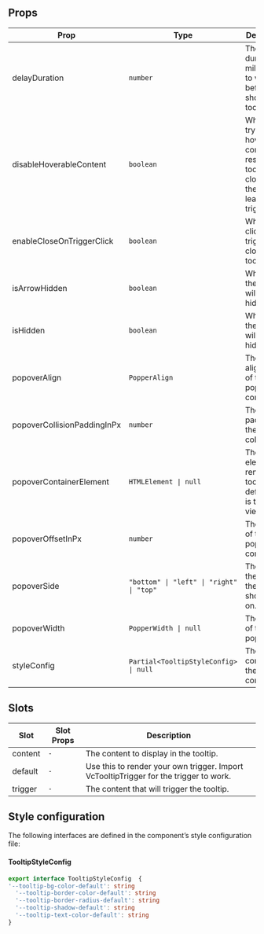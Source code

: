 <!-- This file is automatically generated, do not edit manually. -->

## Props

| Prop | Type | Description | Default |
| ---- | ---- | ----------- | ------- |
| delayDuration | `number` | The duration in milliseconds to wait before showing the tooltip. | `0` |
| disableHoverableContent | `boolean` | When true, trying to hover the content will result in the tooltip closing as the pointer leaves the trigger. | `false` |
| enableCloseOnTriggerClick | `boolean` | When true, clicking on trigger will close the tooltip. | `false` |
| isArrowHidden | `boolean` | When true, the arrow will be hidden. | `false` |
| isHidden | `boolean` | When true, the tooltip will be hidden. | `false` |
| popoverAlign | `PopperAlign` | The alignment of the popper content. | `"center"` |
| popoverCollisionPaddingInPx | `number` | The padding of the popper collision. | `10` |
| popoverContainerElement | `HTMLElement \| null` | The element to render the tooltip in. By default this is the viewport | `null` |
| popoverOffsetInPx | `number` | The offset of the popper content. | `10` |
| popoverSide | `"bottom" \| "left" \| "right" \| "top"` | The side of the trigger the tooltip should be on. | `"bottom"` |
| popoverWidth | `PopperWidth \| null` | The width of the popper. | `null` |
| styleConfig | `Partial<TooltipStyleConfig> \| null` | The style config of the component. | `null` |


## Slots

| Slot | Slot Props | Description |
| --------- | ---- | ----------- |
| content | `-` | The content to display in the tooltip. |
| default | `-` | Use this to render your own trigger. Import VcTooltipTrigger for the trigger to work. |
| trigger | `-` | The content that will trigger the tooltip. |


## Style configuration

The following interfaces are defined in the component’s style configuration file:

#### TooltipStyleConfig

```ts
export interface TooltipStyleConfig  {
'--tooltip-bg-color-default': string
  '--tooltip-border-color-default': string
  '--tooltip-border-radius-default': string
  '--tooltip-shadow-default': string
  '--tooltip-text-color-default': string
}
```

